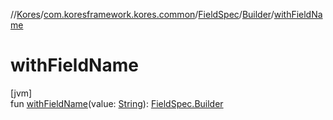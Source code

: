 //[Kores](../../../../index.md)/[com.koresframework.kores.common](../../index.md)/[FieldSpec](../index.md)/[Builder](index.md)/[withFieldName](with-field-name.md)

# withFieldName

[jvm]\
fun [withFieldName](with-field-name.md)(value: [String](https://kotlinlang.org/api/latest/jvm/stdlib/kotlin/-string/index.html)): [FieldSpec.Builder](index.md)
